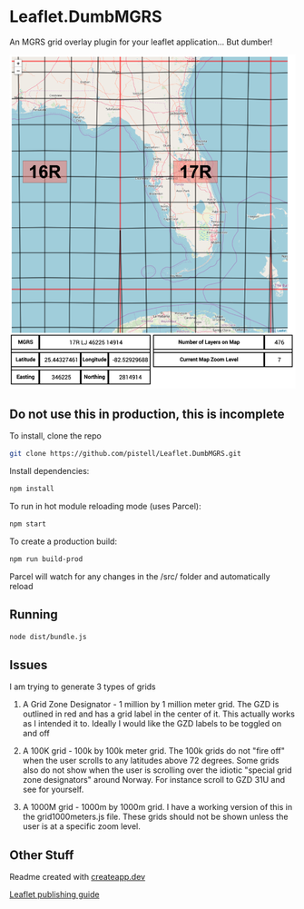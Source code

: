 # Leaflet.DumbMGRS

An MGRS grid overlay plugin for your leaflet application... But dumber!

![screenshot](./src/img/screenshot.png)

## Do not use this in production, this is incomplete

To install, clone the repo

```sh
git clone https://github.com/pistell/Leaflet.DumbMGRS.git
```

Install dependencies:

```sh
npm install
```

To run in hot module reloading mode (uses Parcel):

```sh
npm start
```

To create a production build:

```sh
npm run build-prod
```

Parcel will watch for any changes in the /src/ folder and automatically reload

## Running

```sh
node dist/bundle.js
```

## Issues

I am trying to generate 3 types of grids

1. A Grid Zone Designator - 1 million by 1 million meter grid. The GZD is outlined in red and has a grid label in the center of it. This actually works as I intended it to. Ideally I would like the GZD labels to be toggled on and off

2. A 100K grid - 100k by 100k meter grid. The 100k grids do not "fire off" when the user scrolls to any latitudes above 72 degrees. Some grids also do not show when the user is scrolling over the idiotic "special grid zone designators" around Norway. For instance scroll to GZD 31U and see for yourself.

3. A 1000M grid - 1000m by 1000m grid. I have a working version of this in the grid1000meters.js file. These grids should not be shown unless the user is at a specific zoom level.

## Other Stuff

Readme created with [createapp.dev](https://createapp.dev/)

[Leaflet publishing guide](https://github.com/Leaflet/Leaflet/blob/master/PLUGIN-GUIDE.md)
